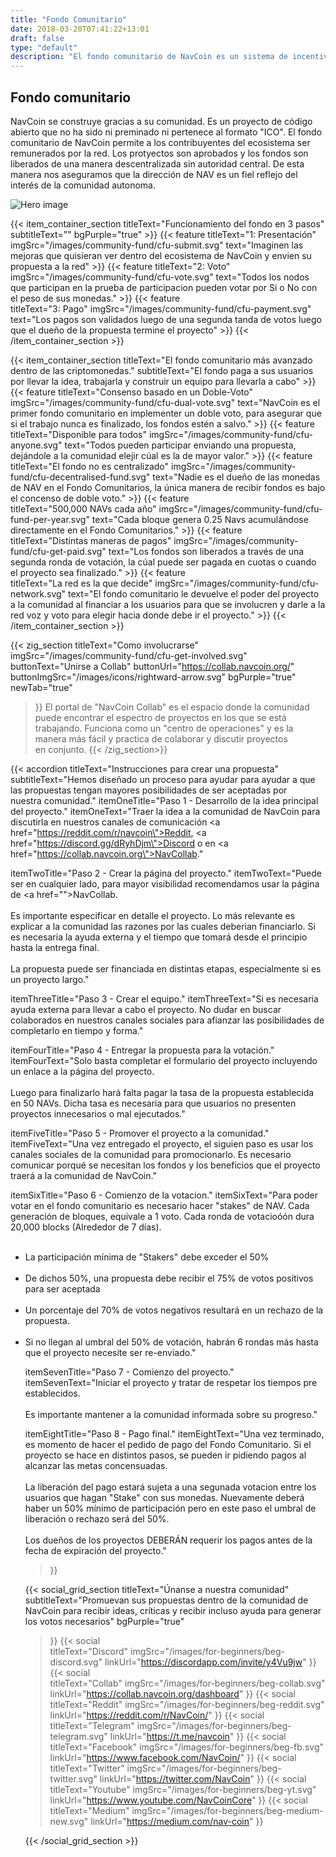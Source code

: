 ```yaml
---
title: "Fondo Comunitario"
date: 2018-03-20T07:41:22+13:01
draft: false
type: "default"
description: "El fondo comunitario de NavCoin es un sistema de incentivación descentralizado con el fin de recompensar de manera democrática a proyectos comunitarios relacionados con el desarrollo de NavCoin"
---
```

<section class="cf-hero">
    <div class="grid-container">
      <div class="text-container">
        <h1>Fondo comunitario</h1>
        <p>NavCoin se construye gracias a su comunidad. Es un proyecto de código abierto que no ha sido ni preminado ni pertenece al formato "ICO". El fondo comunitario de NavCoin permite a los contribuyentes del ecosistema ser remunerados por la red. Los protyectos son aprobados y los fondos son liberados de una manera descentralizada sin autoridad central. De esta manera nos aseguramos que la dirección de NAV es un fiel reflejo del interés de la comunidad autonoma.</p>
      </div>
      <img src="/images/community-fund/cfu-hero.png" alt="Hero image">
    </div>
  </section>

{{< item_container_section
    titleText="Funcionamiento del fondo en 3&nbsp;pasos"
    subtitleText=""
    bgPurple="true"
    >}}
    {{< feature
        titleText="1: Presentación"
        imgSrc="/images/community-fund/cfu-submit.svg"
        text="Imaginen las mejoras que quisieran ver dentro del ecosistema de NavCoin y envien su propuesta a la&nbsp;red"
    >}}
    {{< feature
        titleText="2: Voto"
        imgSrc="/images/community-fund/cfu-vote.svg"
        text="Todos los nodos que participan en la prueba de participacion pueden votar por Si o No con el peso de sus&nbsp;monedas."
    >}}
    {{< feature                 
        titleText="3: Pago"
        imgSrc="/images/community-fund/cfu-payment.svg"
        text="Los pagos son validados luego de una segunda tanda de votos luego que el dueño de la propuesta termine el&nbsp;proyecto"
    >}}
{{< /item_container_section >}}

{{< item_container_section
    titleText="El fondo comunitario más avanzado dentro de las&nbsp;criptomonedas."
    subtitleText="El fondo paga a sus usuarios por llevar la idea, trabajarla y construir un equipo para llevarla a&nbsp;cabo"
    >}}
    {{< feature
        titleText="Consenso basado en un Doble-Voto"
        imgSrc="/images/community-fund/cfu-dual-vote.svg"
        text="NavCoin es el primer fondo comunitario en implementer un doble voto, para asegurar que si el trabajo nunca es finalizado, los fondos estén a&nbsp;salvo."
    >}}
    {{< feature
        titleText="Disponible para todos"
        imgSrc="/images/community-fund/cfu-anyone.svg"
        text="Todos pueden participar enviando una propuesta, dejándole a la comunidad elejir cúal es la de mayor&nbsp;valor."
    >}}
    {{< feature                 
        titleText="El fondo no es centralizado"
        imgSrc="/images/community-fund/cfu-decentralised-fund.svg"
        text="Nadie es el dueño de las monedas de NAV en el Fondo Comunitarios, la única manera de recibir fondos es bajo el concenso de doble&nbsp;voto."
    >}}
    {{< feature                 
        titleText="500,000 NAVs cada año"
        imgSrc="/images/community-fund/cfu-fund-per-year.svg"
        text="Cada bloque genera 0.25 Navs acumulándose directamente en el Fondo&nbsp;Comunitarios."
    >}}
    {{< feature                 
        titleText="Distintas maneras de pagos"
        imgSrc="/images/community-fund/cfu-get-paid.svg"
        text="Los fondos son liberados a través de una segunda ronda de votación, la cúal puede ser pagada en cuotas o cuando el proyecto sea&nbsp;finalizado."
    >}}
    {{< feature                 
        titleText="La red es la que decide"
        imgSrc="/images/community-fund/cfu-network.svg"
        text="El fondo comunitario le devuelve el poder del proyecto a la comunidad al financiar a los usuarios para que se involucren y darle a la red voz y voto para elegir hacia donde debe ir el&nbsp;proyecto."
    >}}
{{< /item_container_section >}}

{{< zig_section
  titleText="Como involucrarse"
  imgSrc="/images/community-fund/cfu-get-involved.svg"
  buttonText="Unirse a Collab"
  buttonUrl="https://collab.navcoin.org/"
  buttonImgSrc="/images/icons/rightward-arrow.svg"
  bgPurple="true"
  newTab="true"
>}}
El portal de "NavCoin Collab" es el espacio donde la comunidad puede encontrar el espectro de proyectos en los que se está trabajando. Funciona como un "centro de operaciones" y es la manera más fácil y practica de colaborar y discutir proyectos en&nbsp;conjunto.
{{< /zig_section>}}

{{< accordion
  titleText="Instrucciones para crear una&nbsp;propuesta"
  subtitleText="Hemos diseñado un proceso para ayudar para ayudar a que las propuestas tengan mayores posibilidades de ser aceptadas por nuestra&nbsp;comunidad."
  itemOneTitle="Paso 1 - Desarrollo de la idea principal del proyecto."
  itemOneText="Traer la idea a la comunidad de NavCoin para discutirla en nuestros canales de comunicación <a href=\"https://reddit.com/r/navcoin\">Reddit</a>, <a href=\"https://discord.gg/dRyhDjm\">Discord</a> o en <a href=\"https://collab.navcoin.org\">NavCollab</a>."

  itemTwoTitle="Paso 2 - Crear la página del proyecto."
  itemTwoText="Puede ser en cualquier lado, para mayor visibilidad recomendamos usar la página de <a href=\"\">NavCollab</a>.<br><br>Es importante especificar en detalle el proyecto. Lo más relevante es explicar a la comunidad las razones por las cuales deberian financiarlo. Si es necesaria la ayuda externa y el tiempo que tomará desde el principio hasta la entrega final. <br><br>La propuesta puede ser financiada en distintas etapas, especialmente si es un proyecto largo."

  itemThreeTitle="Paso 3 - Crear el equipo."
  itemThreeText="Si es necesaria ayuda externa para llevar a cabo el proyecto. No dudar en buscar colaborados en nuestros canales sociales para afianzar las posibilidades de completarlo en tiempo y forma."

  itemFourTitle="Paso 4 - Entregar la propuesta para la votación."
  itemFourText="Solo basta completar el formulario del proyecto incluyendo un enlace a la página del proyecto.<br><br>Luego para finalizarlo hará falta pagar la tasa de la propuesta establecida en 50 NAVs. Dicha tasa es necesaria para que usuarios no presenten proyectos innecesarios o mal&nbsp;ejecutados."
  
  itemFiveTitle="Paso 5 - Promover el proyecto a la comunidad."
  itemFiveText="Una vez entregado el proyecto, el siguien paso es usar los canales sociales de la comunidad para promocionarlo. Es necesario comunicar porqué se necesitan los fondos y los beneficios que el proyecto traerá a la comunidad de&nbsp;NavCoin."

  itemSixTitle="Paso 6 - Comienzo de la votacion."
  itemSixText="Para poder votar en el fondo comunitario es necesario hacer &#34;stakes&#34; de NAV. Cada generación de bloques, equivale a 1 voto. Cada ronda de votacioóón dura 20,000 blocks (Alrededor de 7 días).<br><br><ul><li>La participación mínima de &#34;Stakers&#34; debe exceder el 50%</li><br><li>De dichos 50%, una propuesta debe recibir el 75% de votos positivos para ser aceptada</li><br><li>Un porcentaje del 70% de votos negativos resultará en un rechazo de la propuesta.</li><br><li> Si no llegan al umbral del 50% de votación, habrán 6 rondas más hasta que el proyecto necesite ser re-enviado."

  itemSevenTitle="Paso 7 - Comienzo del proyecto."
  itemSevenText="Iniciar el proyecto y tratar de respetar los tiempos pre establecidos.<br><br>Es importante mantener a la comunidad informada sobre su progreso."

  itemEightTitle="Paso 8 - Pago final."
  itemEightText="Una vez terminado, es momento de hacer el pedido de pago del Fondo Comunitario. Si el proyecto se hace en distintos pasos, se pueden ir pidiendo pagos al alcanzar las metas&nbsp;concensuadas.<br><br>La liberación del pago estará sujeta a una segunada votacion entre los usuarios que hagan &quot;Stake&quot; con sus monedas. Nuevamente deberá haber un 50% mínimo de participación pero en este paso el umbral de liberación o rechazo será del&nbsp;50%.<br><br>Los dueños de los proyectos DEBERÁN requerir los pagos antes de la fecha de expiración del&nbsp;proyecto."
>}}

{{< social_grid_section
    titleText="Únanse a nuestra comunidad"
    subtitleText="Promuevan sus propuestas dentro de la comunidad de NavCoin para recibir ideas, críticas y recibir incluso ayuda para generar los votos necesarios"
    bgPurple="true"
>}}
    {{< social                 
    titleText="Discord"
    imgSrc="/images/for-beginners/beg-discord.svg"
    linkUrl="https://discordapp.com/invite/y4Vu9jw"
>}}
{{< social                 
    titleText="Collab"
    imgSrc="/images/for-beginners/beg-collab.svg"
    linkUrl="https://collab.navcoin.org/dashboard"
>}}
{{< social                 
    titleText="Reddit"
    imgSrc="/images/for-beginners/beg-reddit.svg"
    linkUrl="https://reddit.com/r/NavCoin/"
>}}
{{< social                 
    titleText="Telegram"
    imgSrc="/images/for-beginners/beg-telegram.svg"
    linkUrl="https://t.me/navcoin"
>}}
{{< social                 
    titleText="Facebook"
    imgSrc="/images/for-beginners/beg-fb.svg"
    linkUrl="https://www.facebook.com/NavCoin/"
>}}
{{< social                 
    titleText="Twitter"
    imgSrc="/images/for-beginners/beg-twitter.svg"
    linkUrl="https://twitter.com/NavCoin"
>}}
{{< social                 
    titleText="Youtube"
    imgSrc="/images/for-beginners/beg-yt.svg"
    linkUrl="https://www.youtube.com/NavCoinCore"
>}}
{{< social                 
    titleText="Medium"
    imgSrc="/images/for-beginners/beg-medium-new.svg"
    linkUrl="https://medium.com/nav-coin"
>}}

{{< /social_grid_section >}}
